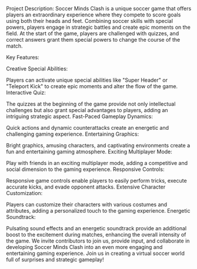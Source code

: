 Project Description:
Soccer Minds Clash is a unique soccer game that offers players an extraordinary experience where they compete to score goals using both their heads and feet. Combining soccer skills with special powers, players engage in strategic battles and create epic moments on the field. At the start of the game, players are challenged with quizzes, and correct answers grant them special powers to change the course of the match.

Key Features:

Creative Special Abilities:

Players can activate unique special abilities like "Super Header" or "Teleport Kick" to create epic moments and alter the flow of the game.
Interactive Quiz:

The quizzes at the beginning of the game provide not only intellectual challenges but also grant special advantages to players, adding an intriguing strategic aspect.
Fast-Paced Gameplay Dynamics:

Quick actions and dynamic counterattacks create an energetic and challenging gaming experience.
Entertaining Graphics:

Bright graphics, amusing characters, and captivating environments create a fun and entertaining gaming atmosphere.
Exciting Multiplayer Mode:

Play with friends in an exciting multiplayer mode, adding a competitive and social dimension to the gaming experience.
Responsive Controls:

Responsive game controls enable players to easily perform tricks, execute accurate kicks, and evade opponent attacks.
Extensive Character Customization:

Players can customize their characters with various costumes and attributes, adding a personalized touch to the gaming experience.
Energetic Soundtrack:

Pulsating sound effects and an energetic soundtrack provide an additional boost to the excitement during matches, enhancing the overall intensity of the game.
We invite contributors to join us, provide input, and collaborate in developing Soccer Minds Clash into an even more engaging and entertaining gaming experience. Join us in creating a virtual soccer world full of surprises and strategic gameplay!
